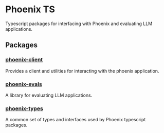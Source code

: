 # Phoenix TS

Typescript packages for interfacing with Phoenix and evaluating LLM applications.

## Packages

### [phoenix-client](./packages/phoenix-client/)

Provides a client and utilities for interacting with the phoenix application.

### [phoenix-evals](./packages/phoenix-evals/)

A library for evaluating LLM applications.

### [phoenix-types](./packages/phoenix-types/)

A common set of types and interfaces used by Phoenix typescript packages.

